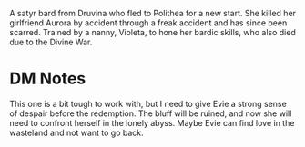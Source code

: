 A satyr bard from Druvina who fled to Polithea for a new start. She killed her girlfriend Aurora by accident through a freak accident and has since been scarred. Trained by a nanny, Violeta, to hone her bardic skills, who also died due to the Divine War.

# DM Notes
This one is a bit tough to work with, but I need to give Evie a strong sense of despair before the redemption. The bluff will be ruined, and now she will need to confront herself in the lonely abyss. Maybe Evie can find love in the wasteland and not want to go back.